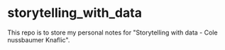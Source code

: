 # storytelling_with_data

This repo is to store my personal notes for "Storytelling with data - Cole nussbaumer Knaflic". 
